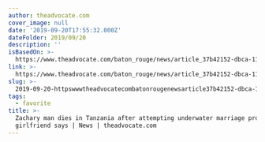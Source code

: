 ```yaml
---
author: theadvocate.com
cover_image: null
date: '2019-09-20T17:55:32.000Z'
dateFolder: 2019/09/20
description: ''
isBasedOn: >-
  https://www.theadvocate.com/baton_rouge/news/article_37b42152-dbca-11e9-93bc-cfd3c234b709.html
link: >-
  https://www.theadvocate.com/baton_rouge/news/article_37b42152-dbca-11e9-93bc-cfd3c234b709.html
slug: >-
  2019-09-20-httpswwwtheadvocatecombatonrougenewsarticle37b42152-dbca-11e9-93bc-cfd3c234b709html
tags:
  - favorite
title: >-
  Zachary man dies in Tanzania after attempting underwater marriage proposal,
  girlfriend says | News | theadvocate.com
---
```

 
